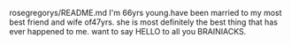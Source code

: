 rosegregorys/README.md
I'm 66yrs young.have been married to my most best friend and wife of47yrs. she is most definitely  the best thing  that has ever happened to me.
want to say HELLO to all you BRAINIACKS.

